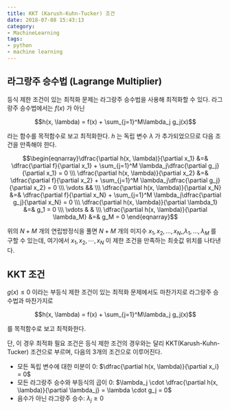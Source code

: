 ```yaml
---
title: KKT (Karush-Kuhn-Tucker) 조건
date: 2018-07-08 15:43:13
category:
- MachineLearning
tags:
- python
- machine learning
---
```


## 라그랑주 승수법 (Lagrange Multiplier)

등식 제한 조건이 있는 최적화 문제는 라그랑주 승수법을 사용해 최적화할 수 있다. 라그랑주 승수법에서는 $f(x)$ 가 아닌

$$h(x, \lambda) = f(x) + \sum_{j=1}^M\lambda_j g_j(x)$$ 

라는 함수를 목적함수로 보고 최적화한다. $h$ 는 독립 변수 $\lambda$ 가 추가되었으므로 다음 조건을 만족해야 한다.

$$\begin{eqnarray}\dfrac{\partial h(x, \lambda)}{\partial x_1} &=& \dfrac{\partial f}{\partial x_1} + \sum_{j=1}^M \lambda_j\dfrac{\partial g_j}{\partial x_1} = 0 \\\ \dfrac{\partial h(x, \lambda)}{\partial x_2} &=& \dfrac{\partial f}{\partial x_2} + \sum_{j=1}^M \lambda_j\dfrac{\partial g_j}{\partial x_2} = 0 \\\ \vdots && \\\ \dfrac{\partial h(x, \lambda)}{\partial x_N} &=& \dfrac{\partial f}{\partial x_N} + \sum_{j=1}^M \lambda_j\dfrac{\partial g_j}{\partial x_N} = 0 \\\ \dfrac{\partial h(x, \lambda)}{\partial \lambda_1} &=& g_1 = 0 \\\ \vdots & & \\\ \dfrac{\partial h(x, \lambda)}{\partial \lambda_M} &=& g_M = 0 \end{eqnarray}$$

 

위의 $N+M$ 개의 연립방정식을 풀면 $N+M$ 개의 미지수 $x_1, x_2, \ldots, x_N, , \lambda_1, \ldots , \lambda_M$ 를 구할 수 있는데, 여기에서 $x_1, x_2, \cdots, x_N$ 이 제한 조건을 만족하는 최솟값 위치를 나타낸다.



## KKT 조건

$g(x) \le 0$ 이라는 부등식 제한 조건이 있는 최적화 문제에서도 마찬가지로 라그랑주 승수법과 마찬가지로 

$$h(x, \lambda) = f(x) + \sum_{j=1}^M\lambda_j g_j(x)$$

를 목적함수로 보고 최적화한다.

단, 이 경우 최적화 필요 조건은 등식 제한 조건의 경우와는 달리 KKT(Karush-Kuhn-Tucker) 조건으로 부르며, 다음의 3개의 조건으로 이루어진다.

- 모든 독립 변수에 대한 미분이 0: $\dfrac{\partial h(x, \lambda)}{\partial x_i} = 0$
- 모든 라그랑주 승수와 부등식의 곱이 0: $\lambda_j \cdot \dfrac{\partial h(x, \lambda)}{\partial \lambda_j} = \lambda \cdot g_j = 0$
- 음수가 아닌 라그랑주 승수: $\lambda_j \ge 0$

